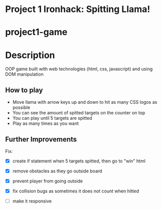 # Project 1 Ironhack: Spitting Llama!

# project1-game

# Description 

OOP game built with web technologies (html, css, javascript) and using DOM manipulation


## How to play

- Move llama with arrow keys up and down to hit as many CSS logos as possible
- You can see the amount of spitted targets on the counter on top
- You can play until 5 targets are spitted 
- Play as many times as you want



## Further Improvements

Fix:
- [x] create if statement when 5 targets spitted, then go to "win" html
- [x] remove obstacles as they go outside board
- [x] prevent player from going outside
- [x] fix collision bugs as sometimes it does not count when hitted 
- [ ] make it responsive




